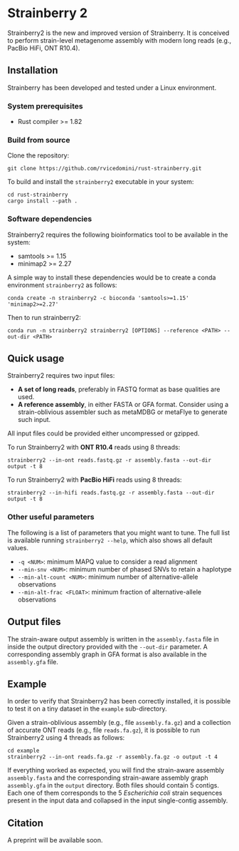# Strainberry 2

Strainberry2 is the new and improved version of Strainberry. It is conceived to perform strain-level metagenome assembly with modern long reads (e.g., PacBio HiFi, ONT R10.4).


## Installation

Strainberry has been developed and tested under a Linux environment.

### System prerequisites

- Rust compiler >= 1.82

### Build from source

Clone the repository:

```
git clone https://github.com/rvicedomini/rust-strainberry.git
```

To build and install the `strainberry2` executable in your system:

```
cd rust-strainberry
cargo install --path .
```

### Software dependencies

Strainberry2 requires the following bioinformatics tool to be available in the system:
- samtools >= 1.15
- minimap2 >= 2.27

A simple way to install these dependencies would be to create a conda environment `strainberry2` as follows:
```
conda create -n strainberry2 -c bioconda 'samtools>=1.15' 'minimap2>=2.27'
```

Then to run strainberry2:
```
conda run -n strainberry2 strainberry2 [OPTIONS] --reference <PATH> --out-dir <PATH>
```

## Quick usage

Strainberry2 requires two input files:
- **A set of long reads**, preferably in FASTQ format as base qualities are used.
- **A reference assembly**, in either FASTA or GFA format. Consider using a strain-oblivious assembler such as metaMDBG or metaFlye to generate such input. 

All input files could be provided either uncompressed or gzipped.

To run Strainberry2 with **ONT R10.4** reads using 8 threads:
```
strainberry2 --in-ont reads.fastq.gz -r assembly.fasta --out-dir output -t 8
```

To run Strainberry2 with **PacBio HiFi** reads using 8 threads:
```
strainberry2 --in-hifi reads.fastq.gz -r assembly.fasta --out-dir output -t 8
```

### Other useful parameters

The following is a list of parameters that you might want to tune.
The full list is available running `strainberry2 --help`, which also shows all default values.

- `-q <NUM>`: minimum MAPQ value to consider a read alignment
- `--min-snv <NUM>`: minimum number of phased SNVs to retain a haplotype
- `--min-alt-count <NUM>`: minimum number of alternative-allele observations
- `--min-alt-frac <FLOAT>`: minimum fraction of alternative-allele observations

## Output files

The strain-aware output assembly is written in the `assembly.fasta` file in inside the output directory provided with the `--out-dir` parameter. A corresponding assembly graph in GFA format is also available in the `assembly.gfa` file.

## Example

In order to verify that Strainberry2 has been correctly installed, it is possible to test it on a tiny dataset in the `example` sub-directory.

Given a strain-oblivious assembly (e.g., file `assembly.fa.gz`) and a collection of accurate ONT reads (e.g., file `reads.fa.gz`), it is possible to run Strainberry2 using 4 threads as follows:

```
cd example
strainberry2 --in-ont reads.fa.gz -r assembly.fa.gz -o output -t 4
```

If everything worked as expected, you will find the strain-aware assembly `assembly.fasta` and the corresponding strain-aware assembly graph `assembly.gfa` in the `output` directory. Both files should contain 5 contigs. Each one of them corresponds to the 5 *Escherichia coli* strain sequences present in the input data and collapsed in the input single-contig assembly. 

## Citation

A preprint will be available soon.

